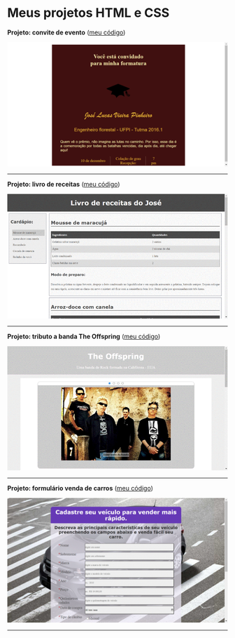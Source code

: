 <h1>Meus projetos HTML e CSS</h1>

**Projeto: convite de evento** (<a href="https://github.com/jlvp000/bau-projetos/tree/main/HTMl-CSS/1-projeto-convite">meu código</a>)

<img src="https://github.com/jlvp000/bau-projetos/blob/main/HTMl-CSS/1-projeto-convite/IMG/projeto-convite.png">

<hr />

**Projeto: livro de receitas** (<a href="https://github.com/jlvp000/bau-projetos/tree/main/HTMl-CSS/2-projeto-livro-de-receitas">meu código</a>)

<img src="https://github.com/jlvp000/bau-projetos/blob/main/HTMl-CSS/2-projeto-livro-de-receitas/IMG/gif-projeto-livro-de-receitas.gif">

<hr />

**Projeto: tributo a banda The Offspring** (<a href="https://github.com/jlvp000/bau-projetos/tree/main/HTMl-CSS/3-projeto-tributo">meu código</a>)

<img src="https://github.com/jlvp000/bau-projetos/blob/main/HTMl-CSS/3-projeto-tributo/IMG/gif-projeto-tributo.gif">

<hr />

**Projeto: formulário venda de carros** (<a href="https://github.com/jlvp000/bau-projetos/tree/main/HTMl-CSS/4-projeto-formulario">meu código</a>)

<img src="https://github.com/jlvp000/bau-projetos/blob/main/HTMl-CSS/4-projeto-formulario/IMG/projeto-formulario.gif">

<hr />

